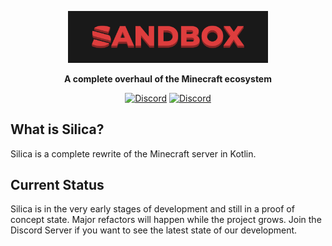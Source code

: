 <p align="center">  
    <img src="https://raw.githubusercontent.com/sandboxpowered/silica/main/.github/assets/github.png" width="320" alt="Logo">
</p>  

<p align="center">
	<strong>  
		A complete overhaul of the Minecraft ecosystem  
	</strong>  
</p>  

<p align="center">  
    <a href="https://discord.gg/fTZSX9Y7uz"><img src="https://img.shields.io/discord/752614300413329510.svg?style=for-the-badge&logo=discord&logoColor=white" alt="Discord"/></a>  
    <a href="https://github.com/SandboxPowered/Silica/graphs/contributors"><img src="https://img.shields.io/github/contributors/SandboxPowered/Silica.svg?style=for-the-badge&logo=github" alt="Discord"/></a>  
</p>

## What is Silica?
Silica is a complete rewrite of the Minecraft server in Kotlin.

## Current Status
Silica is in the very early stages of development and still in a proof of concept state. Major refactors will happen while the project grows. Join the Discord Server if you want to see the latest state of our development.